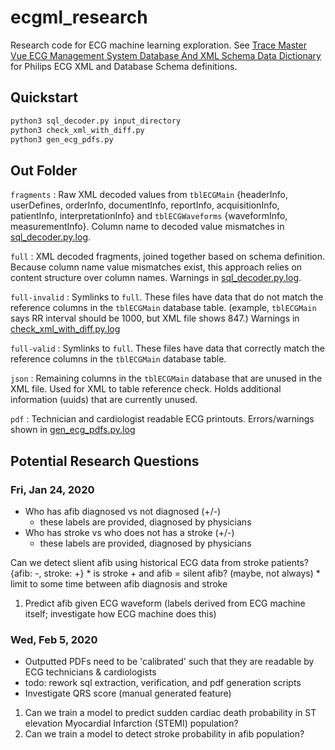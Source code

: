 # ecgml_research

Research code for ECG machine learning exploration.
See [Trace Master Vue ECG Management System Database And XML Schema Data Dictionary](https://archive.org/details/tracemastervueecgmanagementsystemdatabaseandxmlschemadatadictionary) for Philips ECG XML and Database Schema definitions.


## Quickstart

```bash
python3 sql_decoder.py input_directory
python3 check_xml_with_diff.py
python3 gen_ecg_pdfs.py
```

## Out Folder

`fragments`
: Raw XML decoded values from `tblECGMain` {headerInfo, userDefines, orderInfo, documentInfo, reportInfo, acquisitionInfo, patientInfo, interpretationInfo} and `tblECGWaveforms` {waveformInfo, measurementInfo}. Column name to decoded value mismatches in [sql_decoder.py.log](./sql_decoder.py.log).

`full`
: XML decoded fragments, joined together based on schema definition. Because column name value mismatches exist, this approach relies on content structure over column names. Warnings in [sql_decoder.py.log](./sql_decoder.py.log).

`full-invalid`
: Symlinks to `full`. These files have data that do not match the reference columns in the `tblECGMain` database table. (example, `tblECGMain` says RR interval should be 1000, but XML file shows 847.) Warnings in [check_xml_with_diff.py.log](./check_xml_with_diff.py.log)

`full-valid`
: Symlinks to `full`. These files have data that correctly match the reference columns in the `tblECGMain` database table.

`json`
: Remaining columns in the `tblECGMain` database that are unused in the XML file. Used for XML to table reference check. Holds additional information (uuids) that are currently unused.

`pdf`
: Technician and cardiologist readable ECG printouts. Errors/warnings shown in [gen_ecg_pdfs.py.log](./gen_ecg_pdfs.py.log)

## Potential Research Questions

### Fri, Jan 24, 2020

* Who has afib diagnosed vs not diagnosed (+/-)
    * these labels are provided, diagnosed by physicians
* Who has stroke vs who does not has a stroke (+/-)
    * these labels are provided, diagnosed by physicians

Can we detect slient afib using historical ECG data from stroke patients? {afib: -, stroke: +}
    * is stroke + and afib = silent afib? (maybe, not always)
    * limit to some time between afib diagnosis and stroke

1. Predict afib given ECG waveform (labels derived from ECG machine itself; investigate how ECG machine does this)

### Wed, Feb 5, 2020

* Outputted PDFs need to be 'calibrated' such that they are readable by ECG technicians & cardiologists
* todo: rework sql extraction, verification, and pdf generation scripts
* Investigate QRS score (manual generated feature)

1. Can we train a model to predict sudden cardiac death probability in ST elevation Myocardial Infarction (STEMI) population?
2. Can we train a model to detect stroke probability in afib population?
